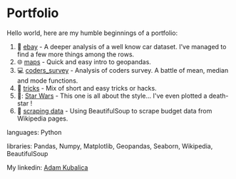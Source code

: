 # Portfolio
Hello world, here are my humble beginnings of a portfolio:

1. :car: <a href="https://github.com/grumpyclimber/portfolio/tree/main/ebay">ebay</a> - A deeper analysis of a well know car dataset. I've managed to find a few more things among the rows.
2. :globe_with_meridians: <a href="https://github.com/grumpyclimber/portfolio/tree/main/maps">maps</a> - Quick and easy intro to geopandas.
3. :computer:  <a href="https://github.com/grumpyclimber/portfolio/tree/main/coders_survey">coders_survey</a> - Analysis of coders survey. A battle of mean, median and mode functions.
4. :fishing_pole_and_fish: <a href="https://github.com/grumpyclimber/portfolio/tree/main/tricks">tricks</a> - Mix of short and easy tricks or hacks.
5. 👾: <a href="https://github.com/grumpyclimber/portfolio/tree/main/star_wars">Star Wars</a> - This one is all about the style... I've even plotted a death-star !
6. :movie_camera: [scraping data](https://github.com/grumpyclimber/portfolio/tree/main/wiki_scrape) - Using BeautifulSoup to scrape budget data from Wikipedia pages.

languages: Python

libraries: Pandas, Numpy, Matplotlib, Geopandas, Seaborn, Wikipedia, BeautifulSoup

My linkedin: [Adam Kubalica](https://www.linkedin.com/in/adam-kubalica-787a79220/)
